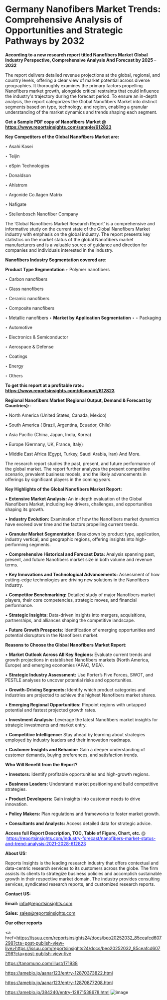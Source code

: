 # Germany Nanofibers Market Trends: Comprehensive Analysis of Opportunities and Strategic Pathways by 2032

<strong>According to a new research report titled Nanofibers Market Global Industry Perspective, Comprehensive Analysis And Forecast by 2025 – 2032</strong>

The report delivers detailed revenue projections at the global, regional, and country levels, offering a clear view of market potential across diverse geographies. It thoroughly examines the primary factors propelling Nanofibers market growth, alongside critical restraints that could influence the industry's trajectory during the forecast period. To ensure an in-depth analysis, the report categorizes the Global Nanofibers Market into distinct segments based on type, technology, and region, enabling a granular understanding of the market dynamics and trends shaping each segment.

<strong>Get a Sample PDF copy of Nanofibers Market </strong><strong>@<a href=https://www.reportsinsights.com/sample/612823 style=color:#0000ff;> https://www.reportsinsights.com/sample/612823</a></strong></font>

<strong>Key Competitors of the Global Nanofibers Market are:</strong>

‣ Asahi Kasei

‣ Teijin

‣ eSpin Technologies

‣ Donaldson

‣ Ahlstrom

‣ Argonide
 Co.llagen Matrix

‣ Nafigate

‣ Stellenbosch Nanofiber Company

The ‘Global Nanofibers Market Research Report’ is a comprehensive and informative study on the current state of the Global Nanofibers Market industry with emphasis on the global industry. The report presents key statistics on the market status of the global Nanofibers market manufacturers and is a valuable source of guidance and direction for companies and individuals interested in the industry.

<strong>Nanofibers Industry Segmentation covered are:</strong>

<strong>Product Type Segmentation</strong>
‣
Polymer nanofibers

‣ Carbon nanofibers

‣ Glass nanofibers

‣ Ceramic nanofibers

‣ Composite nanofibers

‣ Metallic nanofibers
‣ 
<strong>Market by Application Segmentation</strong>
‣
‣  Packaging

‣ Automotive

‣ Electronics & Semiconductor

‣ Aerospace & Defense

‣ Coatings

‣ Energy

‣ Others

<strong>To get this report at a profitable rate.: <a href=https://www.reportsinsights.com/discount/612823 style=color:#0000ff;>https://www.reportsinsights.com/discount/612823</a></strong></font>

<strong>Regional Nanofibers Market (Regional Output, Demand &amp; Forecast by Countries):-</strong>

• North America (United States, Canada, Mexico)

• South America ( Brazil, Argentina, Ecuador, Chile)

• Asia Pacific (China, Japan, India, Korea)

• Europe (Germany, UK, France, Italy)

• Middle East Africa (Egypt, Turkey, Saudi Arabia, Iran) And More.

The research report studies the past, present, and future performance of the global market. The report further analyzes the present competitive scenario, prevalent business models, and the likely advancements in offerings by significant players in the coming years.

<strong>Key Highlights of the Global Nanofibers Market Report:</strong>

• <strong>Extensive Market Analysis:</strong> An in-depth evaluation of the Global Nanofibers Market, including key drivers, challenges, and opportunities shaping its growth.

• <strong>Industry Evolution:</strong> Examination of how the Nanofibers market dynamics have evolved over time and the factors propelling current trends.

• <strong>Granular Market Segmentation:</strong> Breakdown by product type, application, industry vertical, and geographic regions, offering insights into high-performing segments.

• <strong>Comprehensive Historical and Forecast Data:</strong> Analysis spanning past, present, and future Nanofibers market size in both volume and revenue terms.

• <strong>Key Innovations and Technological Advancements:</strong> Assessment of how cutting-edge technologies are driving new solutions in the Nanofibers industry.

• <strong>Competitor Benchmarking:</strong> Detailed study of major Nanofibers market players, their core competencies, strategic moves, and financial performance.

• <strong>Strategic Insights:</strong> Data-driven insights into mergers, acquisitions, partnerships, and alliances shaping the competitive landscape.

• <strong>Future Growth Prospects:</strong> Identification of emerging opportunities and potential disruptors in the Nanofibers market.

<strong>Reasons to Choose the Global Nanofibers Market Report:</strong>

• <strong>Market Outlook Across All Key Regions:</strong> Evaluate current trends and growth projections in established Nanofibers markets (North America, Europe) and emerging economies (APAC, MEA).

• <strong>Strategic Industry Assessment:</strong> Use Porter’s Five Forces, SWOT, and PESTLE analyses to uncover potential risks and opportunities.

• <strong>Growth-Driving Segments:</strong> Identify which product categories and industries are projected to achieve the highest Nanofibers market shares.

• <strong>Emerging Regional Opportunities:</strong> Pinpoint regions with untapped potential and fastest projected growth rates.

• <strong>Investment Analysis:</strong> Leverage the latest Nanofibers market insights for strategic investments and market entry.

• <strong>Competitive Intelligence:</strong> Stay ahead by learning about strategies employed by industry leaders and their innovation roadmaps.

• <strong>Customer Insights and Behavior:</strong> Gain a deeper understanding of customer demands, buying preferences, and satisfaction trends.

<strong>Who Will Benefit from the Report?</strong>

• <strong>Investors:</strong> Identify profitable opportunities and high-growth regions.

• <strong>Business Leaders:</strong> Understand market positioning and build competitive strategies.

• <strong>Product Developers:</strong> Gain insights into customer needs to drive innovation.

• <strong>Policy Makers:</strong> Plan regulations and frameworks to foster market growth.

• <strong>Consultants and Analysts:</strong> Access detailed data for strategic advice.
</ul>
<strong>Access full Report Description, TOC, Table of Figure, Chart, etc. </strong>@  <a href=https://reportsinsights.com/industry-forecast/nanofibers-market-status-and-trend-analysis-2021-2028-612823 style=color:#0000ff;>https://reportsinsights.com/industry-forecast/nanofibers-market-status-and-trend-analysis-2021-2028-612823</a></font>

<strong><strong>About US</strong>:</strong>

Reports Insights is the leading research industry that offers contextual and data-centric research services to its customers across the globe. The firm assists its clients to strategize business policies and accomplish sustainable growth in their respective market domain. The industry provides consulting services, syndicated research reports, and customized research reports.

<strong>Contact US:</strong>

<p class=""""><b>Email:</b> <a href=mailto:info@reportsinsights.com>info@reportsinsights.com</a></p>
<p class=""""><b>Sales:</b> <a href=mailto:sales@reportsinsights.com>sales@reportsinsights.com</a></p>

<strong>Our other reports</strong>

<a href=https://issuu.com/reportsinsights24/docs/beo20252032_85ceafcd607298?cta=post-publish-view-live>https://issuu.com/reportsinsights24/docs/beo20252032_85ceafcd607298?cta=post-publish-view-live</a>

<a href=https://tanomuno.com/illust/171938>https://tanomuno.com/illust/171938</a>

<a href=https://ameblo.jp/aanar123/entry-12870373822.html>https://ameblo.jp/aanar123/entry-12870373822.html</a>

<a href=https://ameblo.jp/aanar123/entry-12870877208.html>https://ameblo.jp/aanar123/entry-12870877208.html</a>

<a href=https://ameblo.jp/384240/entry-12871538678.html>https://ameblo.jp/384240/entry-12871538678.html</a>
![image](https://github.com/user-attachments/assets/8946944c-0847-480f-a900-da4f5d22fc89)
